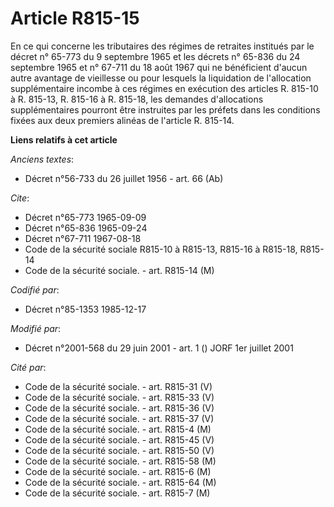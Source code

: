 # Article R815-15

En ce qui concerne les tributaires des régimes de retraites institués par le décret n° 65-773 du 9 septembre 1965 et les
décrets n° 65-836 du 24 septembre 1965 et n° 67-711 du 18 août 1967 qui ne bénéficient d'aucun autre avantage de vieillesse
ou pour lesquels la liquidation de l'allocation supplémentaire incombe à ces régimes en exécution des articles R. 815-10 à R.
815-13, R. 815-16 à R. 815-18, les demandes d'allocations supplémentaires pourront être instruites par les préfets dans les
conditions fixées aux deux premiers alinéas de l'article R. 815-14.

**Liens relatifs à cet article**

_Anciens textes_:

  - Décret n°56-733 du 26 juillet 1956 - art. 66 (Ab)

_Cite_:

  - Décret n°65-773 1965-09-09
  - Décret n°65-836 1965-09-24
  - Décret n°67-711 1967-08-18
  - Code de la sécurité sociale R815-10 à R815-13, R815-16 à R815-18, R815-14
  - Code de la sécurité sociale. - art. R815-14 (M)

_Codifié par_:

  - Décret n°85-1353 1985-12-17

_Modifié par_:

  - Décret n°2001-568 du 29 juin 2001 - art. 1 () JORF 1er juillet 2001

_Cité par_:

  - Code de la sécurité sociale. - art. R815-31 (V)
  - Code de la sécurité sociale. - art. R815-33 (V)
  - Code de la sécurité sociale. - art. R815-36 (V)
  - Code de la sécurité sociale. - art. R815-37 (V)
  - Code de la sécurité sociale. - art. R815-4 (M)
  - Code de la sécurité sociale. - art. R815-45 (V)
  - Code de la sécurité sociale. - art. R815-50 (V)
  - Code de la sécurité sociale. - art. R815-58 (M)
  - Code de la sécurité sociale. - art. R815-6 (M)
  - Code de la sécurité sociale. - art. R815-64 (M)
  - Code de la sécurité sociale. - art. R815-7 (M)
